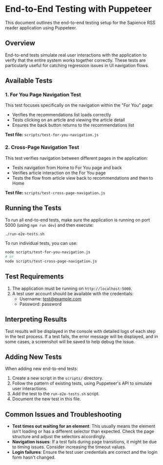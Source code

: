 # End-to-End Testing with Puppeteer

This document outlines the end-to-end testing setup for the Sapience RSS reader application using Puppeteer.

## Overview

End-to-end tests simulate real user interactions with the application to verify that the entire system works together correctly. These tests are particularly useful for catching regression issues in UI navigation flows.

## Available Tests

### 1. For You Page Navigation Test

This test focuses specifically on the navigation within the "For You" page:
- Verifies the recommendations list loads correctly
- Tests clicking on an article and viewing the article detail
- Ensures the back button returns to the recommendations list

**Test file:** `scripts/test-for-you-navigation.js`

### 2. Cross-Page Navigation Test

This test verifies navigation between different pages in the application:
- Tests navigation from Home to For You page and back
- Verifies article interaction on the For You page
- Tests the flow from article view back to recommendations and then to Home

**Test file:** `scripts/test-cross-page-navigation.js`

## Running the Tests

To run all end-to-end tests, make sure the application is running on port 5000 (using `npm run dev`) and then execute:

```bash
./run-e2e-tests.sh
```

To run individual tests, you can use:

```bash
node scripts/test-for-you-navigation.js
# or
node scripts/test-cross-page-navigation.js
```

## Test Requirements

1. The application must be running on `http://localhost:5000`.
2. A test user account should be available with the credentials:
   - Username: test@example.com
   - Password: password

## Interpreting Results

Test results will be displayed in the console with detailed logs of each step in the test process. If a test fails, the error message will be displayed, and in some cases, a screenshot will be saved to help debug the issue.

## Adding New Tests

When adding new end-to-end tests:

1. Create a new script in the `scripts/` directory.
2. Follow the pattern of existing tests, using Puppeteer's API to simulate user interactions.
3. Add the test to the `run-e2e-tests.sh` script.
4. Document the new test in this file.

## Common Issues and Troubleshooting

- **Test times out waiting for an element**: This usually means the element isn't loading or has a different selector than expected. Check the page structure and adjust the selectors accordingly.
- **Navigation issues**: If a test fails during page transitions, it might be due to timing issues. Consider increasing the timeout values.
- **Login failures**: Ensure the test user credentials are correct and the login form hasn't changed.